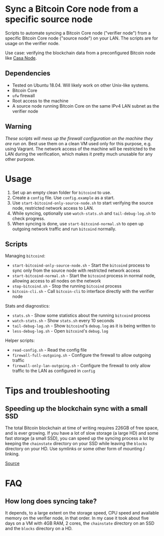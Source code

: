 # Sync a Bitcoin Core node from a specific source node

Scripts to automate syncing a Bitcoin Core node ("verifier node") from a specific Bitcoin Core node ("source node") on your LAN. The scripts are for usage on the verifier node.

Use case: verifying the blockchain data from a preconfigured Bitcoin node like [Casa Node](https://keys.casa/lightning-bitcoin-node/).

## Dependencies

* Tested on Ubuntu 18.04. Will likely work on other Unix-like systems.
* Bitcoin Core
* `ufw` firewall
* Root access to the machine
* A source node running Bitcoin Core on the same IPv4 LAN subnet as the verifier node

## Warning

*These scripts will mess up the firewall configuration on the machine they are run on.* Best use them on a clean VM used only for this purpose, e.g. using Vagrant. The network access of the machine will be restricted to the LAN during the verification, which makes it pretty much unusable for any other purpose.

# Usage

1. Set up an empty clean folder for `bitcoind` to use.
2. Create a `config` file. Use `config.example` as a start.
3. Use `start-bitcoind-only-source-node.sh` to start verifying the source node, restricted network access to LAN.
4. While syncing, optionally use `watch-stats.sh` and `tail-debug-log.sh` to check progress.
5. When syncing is done, use `start-bitcoind-normal.sh` to open up outgoing network traffic and run `bitcoind` normally.

## Scripts

Managing `bitcoind`:

- `start-bitcoind-only-source-node.sh` - Start the `bitcoind` process to sync only from the source node with restricted network access
- `start-bitcoind-normal.sh` - Start the `bitcoind` process in normal node, allowing access to all nodes on the network
- `stop-bitcoind.sh` - Stop the running `bitcoind` process
- `bitcoin-cli.sh` - Call `bitcoin-cli` to interface directly with the verifier node

Stats and diagnostics:
- `stats.sh` - Show some statistics about the running `bitcoind` process
- `watch-stats.sh` - Show `stats.sh` every 10 seconds
- `tail-debug-log.sh` - Show `bitcoind`'s `debug.log` as it is being written to
- `less-debug-log.sh` - Open `bitcoind`'s `debug.log`

Helper scripts:
- `read-config.sh` - Read the config file
- `firewall-full-outgoing.sh` - Configure the firewall to allow outgoing traffic
- `firewall-only-lan-outgoing.sh` - Configure the firewall to only allow traffic to the LAN as configured in `config`

# Tips and troubleshooting

## Speeding up the blockchain sync with a small SSD

The total Bitcoin blockchain at time of writing requires 226GB of free space, and is ever growing. If you have a lot of slow storage (a large HD) and some fast storage (a small SSD), you can speed up the syncing process a lot by keeping the `chainstate` directory on your SSD while leaving the `blocks` directory on your HD. Use symlinks or some other form of mounting / linking.

[Source](https://www.reddit.com/r/Bitcoin/comments/7iaa3t/if_you_run_a_full_node_on_a_hdd_put_your/)

# FAQ

## How long does syncing take?

It depends, to a large extent on the storage speed, CPU speed and available memory on the verifier node, in that order. In my case it took about five days on a VM with 4GB RAM, 2 cores, the `chainstate` directory on an SSD and the `blocks` directory on a HD.


